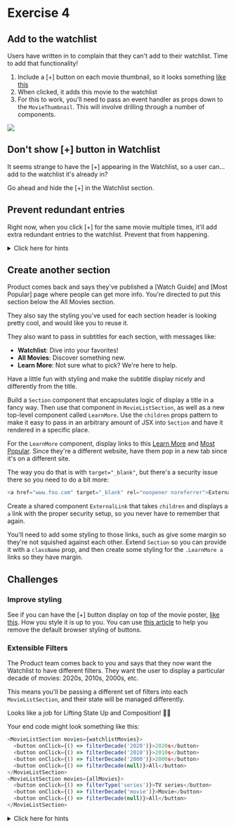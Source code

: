 # Exercise 4

## Add to the watchlist

Users have written in to complain that they can't add to their watchlist. Time to add that functionality!

1. Include a [+] button on each movie thumbnail, so it looks something [like this](https://i.imgur.com/uaJ6ElD.png)
1. When clicked, it adds this movie to the watchlist
1. For this to work, you'll need to pass an event handler as props down to the `MovieThumbnail`. This will involve drilling through a number of components.

![](https://i.imgur.com/P57ZfNl.png)

## Don't show [+] button in Watchlist

It seems strange to have the [+] appearing in the Watchlist, so a user can... add to the watchlist it's already in?

Go ahead and hide the [+] in the Watchlist section.

## Prevent redundant entries

Right now, when you click [+] for the same movie multiple times, it'll add extra redundant entries to the watchlist. Prevent that from happening.

<details><summary>Click here for hints</summary>

You'll need to check if the array of `watchlistMovies` already contains the movie. Some options could include:

- [Array#find](https://developer.mozilla.org/en-US/docs/Web/JavaScript/Reference/Global_Objects/Array/find)
- [Array#includes](https://developer.mozilla.org/en-US/docs/Web/JavaScript/Reference/Global_Objects/Array/includes)

</details>

## Create another section

Product comes back and says they've published a [Watch Guide] and [Most Popular] page where people can get more info. You're directed to put this section below the All Movies section.

They also say the styling you've used for each section header is looking pretty cool, and would like you to reuse it.

They also want to pass in subtitles for each section, with messages like:

- **Watchlist**: Dive into your favorites!
- **All Movies**: Discover something new.
- **Learn More**: Not sure what to pick? We're here to help.

Have a little fun with styling and make the subtitle display nicely and differently from the title.

Build a `Section` component that encapsulates logic of display a title in a fancy way. Then use that component in `MovieListSection`, as well as a new top-level component called `LearnMore`. Use the `children` props pattern to make it easy to pass in an arbitrary amount of JSX into `Section` and have it rendered in a specific place.

For the `LearnMore` component, display links to this [Learn More](https://www.imdb.com/what-to-watch/watch-guides/?ref_=hm_watch_wchgd) and [Most Popular](https://www.imdb.com/what-to-watch/popular/?ref_=hm_watch_pop). Since they're a different website, have them pop in a new tab since it's on a different site.

The way you do that is with `target="_blank"`, but there's a security issue there so you need to do a bit more:

```javascript
<a href="www.foo.com" target="_blank" rel="noopener noreferrer">External link</a>
```

Create a shared component `ExternalLink` that takes `children` and displays a `a` link with the proper security setup, so you never have to remember that again.

You'll need to add some styling to those links, such as give some margin so they're not squished against each other. Extend `Section` so you can provide it with a `className` prop, and then create some styling for the `.LearnMore a` links so they have margin. 

## Challenges

### Improve styling

See if you can have the [+] button display on top of the movie poster, [like this](https://i.imgur.com/w71eFKH.png). How you style it is up to you. You can use [this article](https://css-tricks.com/overriding-default-button-styles/#another-challenge-is-getting-people-to-use-them-correctly) to help you remove the default browser styling of buttons.

### Extensible Filters

The Product team comes back to you and says that they now want the Watchlist to have different filters. They want the user to display a particular decade of movies: 2020s, 2010s, 2000s, etc.

This means you'll be passing a different set of filters into each `MovieListSection`, and their state will be managed differently.

Looks like a job for Lifting State Up and Composition! 🦸‍♀️

Your end code might look something like this:

```js
<MovieListSection movies={watchlistMovies}>
  <button onClick={() => filterDecade('2020')}>2020s</button>
  <button onClick={() => filterDecade('2010')}>2010s</button>
  <button onClick={() => filterDecade('2000')}>2000s</button>
  <button onClick={() => filterDecade(null)}>All</button>
</MovieListSection>
<MovieListSection movies={allMovies}>
  <button onClick={() => filterType('series')}>TV series</button>
  <button onClick={() => filterDecade('movie')}>Movie</button>
  <button onClick={() => filterDecade(null)}>All</button>
</MovieListSection>
```

<details><summary>Click here for hints</summary>

- Remember that you can pass an arbitrary set of elements in between the opening and closing tags of a React component and it will be passed in as the `children` prop.
- `MovieListSection` only needs to *render* the `children` and doesn't need to do anything else with it; the children already will be at the level where they can interact with the necessary state

</details>


